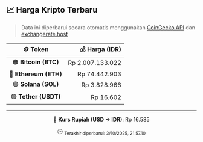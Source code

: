 

<!-- HARGA_KRIPTO -->
## 📈 Harga Kripto Terbaru

> Data ini diperbarui secara otomatis menggunakan [CoinGecko API](https://www.coingecko.com/) dan [exchangerate.host](https://exchangerate.host/)

<div align="center">

| 🪙 Token | 💰 Harga (IDR) |
|:------:|---------------:|
| 🟠 **Bitcoin (BTC)**   | Rp 2.007.133.022 |
| 🔵 **Ethereum (ETH)**  | Rp 74.442.903 |
| 🟣 **Solana (SOL)**    | Rp 3.828.966 |
| 🟢 **Tether (USDT)**   | Rp 16.602 |

---

💱 **Kurs Rupiah (USD → IDR)**: Rp 16.585

🕒 <sub>Terakhir diperbarui: 3/10/2025, 21.57.10</sub>

</div>
<!-- /HARGA_KRIPTO -->
